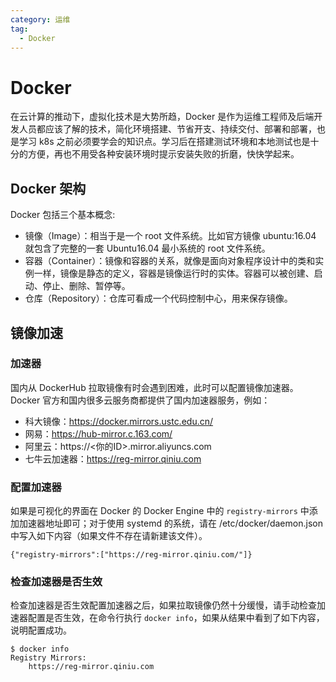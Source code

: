 ```yaml
---
category: 运维
tag: 
  - Docker
---
```


# Docker
在云计算的推动下，虚拟化技术是大势所趋，Docker 是作为运维工程师及后端开发人员都应该了解的技术，简化环境搭建、节省开支、持续交付、部署和部署，也是学习 k8s 之前必须要学会的知识点。学习后在搭建测试环境和本地测试也是十分的方便，再也不用受各种安装环境时提示安装失败的折磨，快快学起来。

## Docker 架构
Docker 包括三个基本概念:
- 镜像（Image）：相当于是一个 root 文件系统。比如官方镜像 ubuntu:16.04 就包含了完整的一套 Ubuntu16.04 最小系统的 root 文件系统。
- 容器（Container）：镜像和容器的关系，就像是面向对象程序设计中的类和实例一样，镜像是静态的定义，容器是镜像运行时的实体。容器可以被创建、启动、停止、删除、暂停等。
- 仓库（Repository）：仓库可看成一个代码控制中心，用来保存镜像。

## 镜像加速
### 加速器
国内从 DockerHub 拉取镜像有时会遇到困难，此时可以配置镜像加速器。Docker 官方和国内很多云服务商都提供了国内加速器服务，例如：
- 科大镜像：https://docker.mirrors.ustc.edu.cn/
- 网易：https://hub-mirror.c.163.com/
- 阿里云：https://<你的ID>.mirror.aliyuncs.com
- 七牛云加速器：https://reg-mirror.qiniu.com

### 配置加速器
如果是可视化的界面在 Docker 的 Docker Engine 中的 ```registry-mirrors``` 中添加加速器地址即可；对于使用 systemd 的系统，请在 /etc/docker/daemon.json 中写入如下内容（如果文件不存在请新建该文件）。
```
{"registry-mirrors":["https://reg-mirror.qiniu.com/"]}
```

### 检查加速器是否生效
检查加速器是否生效配置加速器之后，如果拉取镜像仍然十分缓慢，请手动检查加速器配置是否生效，在命令行执行 ```docker info```，如果从结果中看到了如下内容，说明配置成功。
```shell
$ docker info
Registry Mirrors:
    https://reg-mirror.qiniu.com
```
